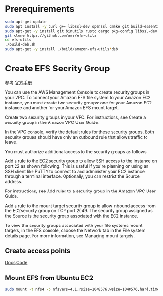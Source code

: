 
# Prerequirements

```bash
sudo apt-get update
sudo apt install -y curl g++ libssl-dev openssl cmake git build-essential autoconf texinfo flex patch bison libgmp-dev zlib1g-dev
sudo apt-get -y install git binutils rustc cargo pkg-config libssl-dev
git clone https://github.com/aws/efs-utils
cd efs-utils
./build-deb.sh
sudo apt-get -y install ./build/amazon-efs-utils*deb
```

# Create EFS Secrity Group

参考 [官方手册](https://docs.aws.amazon.com/efs/latest/ug/accessing-fs-create-security-groups.html)

You can use the AWS Management Console to create security groups in your VPC. To connect your Amazon EFS file system to your Amazon EC2 instance, you must create two security groups: one for your Amazon EC2 instance and another for your Amazon EFS mount target.

Create two security groups in your VPC. For instructions, see Create a security group in the Amazon VPC User Guide.

In the VPC console, verify the default rules for these security groups. Both security groups should have only an outbound rule that allows traffic to leave.

You must authorize additional access to the security groups as follows:

Add a rule to the EC2 security group to allow SSH access to the instance on port 22 as shown following. This is useful if you're planning on using an SSH client like PuTTY to connect to and administer your EC2 instance through a terminal interface. Optionally, you can restrict the Source address.

For instructions, see Add rules to a security group in the Amazon VPC User Guide.

Add a rule to the mount target security group to allow inbound access from the EC2security group on TCP port 2049. The security group assigned as the Source is the security group associated with the EC2 instance.

To view the security groups associated with your file systems mount targets, in the EFS console, choose the Network tab in the File system details page. For more information, see Managing mount targets.

## Create access points

[Docs](https://docs.aws.amazon.com/efs/latest/ug/create-access-point.html)
[Code](https://github.com/kubernetes-sigs/aws-efs-csi-driver/tree/master/examples/kubernetes/access_points)

## Mount EFS from Ubuntu EC2

```bash
sudo mount -t nfs4 -o nfsvers=4.1,rsize=1048576,wsize=1048576,hard,timeo=600,retrans=2,noresvport fs-0d91f2f3f42f755f4.efs.us-west-2.amazonaws.com:/ /home/ubuntu/efs
```